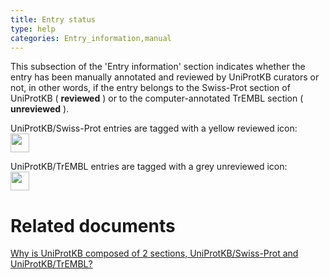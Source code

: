 ```yaml
---
title: Entry status
type: help
categories: Entry_information,manual
---
```


This subsection of the 'Entry information' section indicates whether the entry has been manually annotated and reviewed by UniProtKB curators or not, in other words, if the entry belongs to the Swiss-Prot section of UniProtKB ( **reviewed** ) or to the computer-annotated TrEMBL section ( **unreviewed** ).

UniProtKB/Swiss-Prot entries are tagged with a yellow reviewed icon:  
<img src="https://github.com/ebi-uniprot/uniprot-manual/raw/main/images/reviewed-entry.png" width=30 />


UniProtKB/TrEMBL entries are tagged with a grey unreviewed icon:  
<img src="https://github.com/ebi-uniprot/uniprot-manual/raw/main/images/unreviewed-entry.png" width=30 />



# Related documents

[Why is UniProtKB composed of 2 sections, UniProtKB/Swiss-Prot and UniProtKB/TrEMBL?](https://www.uniprot.org/help/uniprotkb_sections)
